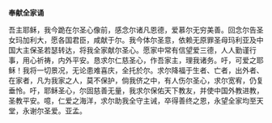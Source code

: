**奉献全家诵**

吾主耶稣，我今跪在尔圣心像前，感念尔诸凡恩德，爱慕尔无穷美善。回念尔告圣女玛加利大，愿各国君臣，咸献于尔。我今体尔圣意，依赖无原罪圣母玛利亚及中国大主保圣若瑟转达，将我全家献尔圣心。愿家中常有信望爱三德，人人勤谨行事，用心祈祷，内外平安。恳求尔仁慈圣心，作吾家主，理我诸务。吁，可爱之耶稣！我将一切景况，无论患难喜庆，全托於尔。求尔降福于生者、亡者，出外者、在家者，凡为我家之人，莫不保护，倘我侪之中，有人伤尔圣心，求尔宽宥，仍复垂怜。吁，耶稣圣心，尔固慈善无量，我求尔保佑天下教友，并使中国外教进教，圣教平安。噫，仁爱之海洋，求尔助我全守主诫，卒得善终之恩，永望全家均至天堂，永谢尔圣爱。亚孟。